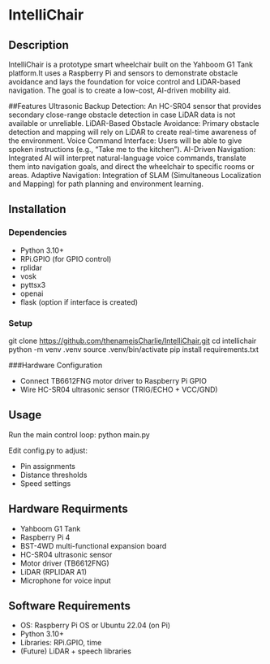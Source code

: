 # IntelliChair
## Description
IntelliChair is a prototype smart wheelchair built on the Yahboom G1 Tank platform.It uses a Raspberry Pi and sensors to demonstrate obstacle avoidance and lays the foundation for voice control and LiDAR-based navigation. The goal is to create a low-cost, AI-driven mobility aid.

##Features
Ultrasonic Backup Detection: An HC-SR04 sensor that provides secondary close-range obstacle detection in case LiDAR data is not available or unreliable.
LiDAR-Based Obstacle Avoidance: Primary obstacle detection and mapping will rely on LiDAR to create real-time awareness of the environment.
Voice Command Interface: Users will be able to give spoken instructions (e.g., “Take me to the kitchen”).
AI-Driven Navigation: Integrated AI will interpret natural-language voice commands, translate them into navigation goals, and direct the wheelchair to specific rooms or areas.
Adaptive Navigation: Integration of SLAM (Simultaneous Localization and Mapping) for path planning and environment learning.

## Installation
### Dependencies
- Python 3.10+
- RPi.GPIO (for GPIO control)
- rplidar
- vosk
- pyttsx3
- openai
- flask (option if interface is created)

### Setup
git clone https://github.com/thenameisCharlie/IntelliChair.git
cd intellichair
python -m venv .venv
source .venv/bin/activate
pip install requirements.txt

###Hardware Configuration
- Connect TB6612FNG motor driver to Raspberry Pi GPIO
- Wire HC-SR04 ultrasonic sensor (TRIG/ECHO + VCC/GND)

## Usage
Run the main control loop:
python main.py

Edit config.py to adjust:
- Pin assignments
- Distance thresholds
- Speed settings

## Hardware Requirments
- Yahboom G1 Tank
- Raspberry Pi 4
- BST-4WD multi-functional expansion board
- HC-SR04 ultrasonic sensor
- Motor driver (TB6612FNG)
- LiDAR (RPLIDAR A1)
- Microphone for voice input

## Software Requirements
- OS: Raspberry Pi OS or Ubuntu 22.04 (on Pi)
- Python 3.10+
- Libraries: RPi.GPIO, time
- (Future) LiDAR + speech libraries






